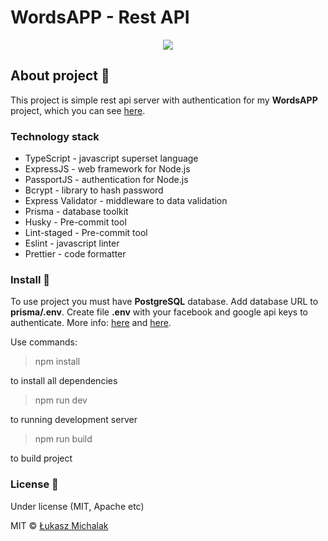 # WordsAPP - Rest API

<p align="center">
<img src="https://i.imgur.com/DOCBw0C.png">
</p>

## About project 📖

This project is simple rest api server with authentication for my **WordsAPP** project, which you can see [here](https://https://github.com/ilukaszm/wordsAPP).

### Technology stack

- TypeScript - javascript superset language
- ExpressJS - web framework for Node.js
- PassportJS - authentication for Node.js
- Bcrypt - library to hash password
- Express Validator - middleware to data validation
- Prisma - database toolkit
- Husky - Pre-commit tool
- Lint-staged - Pre-commit tool
- Eslint - javascript linter
- Prettier - code formatter

### Install 💾

To use project you must have **PostgreSQL** database. Add database URL to **prisma/.env**. Create file **.env** with your facebook and google api keys to authenticate. More info: [here](http://www.passportjs.org/packages/passport-google-oauth/)
and
[here](http://www.passportjs.org/packages/passport-facebook/).

Use commands:

> npm install

to install all dependencies

> npm run dev

to running development server

> npm run build

to build project

### License 📝

Under license (MIT, Apache etc)

MIT © [Łukasz Michalak](https://github.com/ilukaszm)
